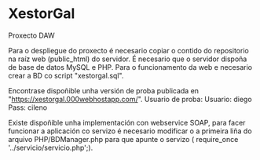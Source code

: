 # XestorGal
Proxecto DAW

Para o despliegue do proxecto é necesario copiar o contido do repositorio na raíz web (public_html) do servidor.
É necesario que o servidor dispoña de base de datos MySQL e PHP.
Para o funcionamento da web e necesario crear a BD co script "xestorgal.sql".

Encontrase dispoñible unha versión de proba publicada en "https://xestorgal.000webhostapp.com/".
Usuario de proba:
Usuario: diego
Pass: cileno

Existe dispoñible unha implementación con webservice SOAP, para facer funcionar a aplicación co servizo é necesario
modificar o a primeira liña do arquivo PHP/BDManager.php para que apunte o servizo ( require_once '../servicio/servicio.php';).


